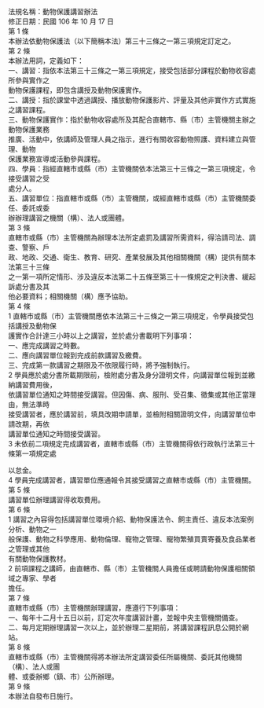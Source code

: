 法規名稱：動物保護講習辦法  
修正日期：民國 106 年 10 月 17 日  
第 1 條  
本辦法依動物保護法（以下簡稱本法）第三十三條之一第三項規定訂定之。  
第 2 條  
本辦法用詞，定義如下：  
一、講習：指依本法第三十三條之一第三項規定，接受包括部分課程於動物收容處所參與實作之  
動物保護課程，即包含講授及動物保護實作。  
二、講授：指於課堂中透過講授、播放動物保護影片、評量及其他非實作方式實施之講習課程。  
三、動物保護實作：指於動物收容處所及其配合直轄市、縣（市）主管機關主辦之動物保護業務  
推廣、活動中，依講師及管理人員之指示，進行有關收容動物照護、資料建立與管理、動物  
保護業務宣導或活動參與課程。  
四、學員：指經直轄市或縣（市）主管機關依本法第三十三條之一第三項規定，令接受講習之受  
處分人。  
五、講習單位：指直轄市或縣（市）主管機關，或經直轄市或縣（市）主管機關委任、委託或委  
辦辦理講習之機關（構）、法人或團體。  
第 3 條  
直轄市或縣（市）主管機關為辦理本法所定處罰及講習所需資料，得洽請司法、調查、警察、戶  
政、地政、交通、衛生、教育、研究、產業發展及其他相關機關（構）提供有關本法第三十三條  
之一第一項所定情形、涉及違反本法第二十五條至第三十一條規定之判決書、緩起訴處分書及其  
他必要資料；相關機關（構）應予協助。  
第 4 條  
1 直轄市或縣（市）主管機關應依本法第三十三條之一第三項規定，令學員接受包括講授及動物保  
護實作合計達三小時以上之講習，並於處分書載明下列事項：  
一、應完成講習之時數。  
二、應向講習單位報到完成前款講習及繳費。  
三、完成第一款講習之期限及不依限履行時，將予強制執行。  
2 學員應於處分書所載期限前，檢附處分書及身分證明文件，向講習單位報到並繳納講習費用後，  
依講習單位通知之時間接受講習。但因傷、病、服刑、受召集、徵集或其他正當理由，無法準時  
接受講習者，應於講習前，填具改期申請單，並檢附相關證明文件，向講習單位申請改期，再依  
講習單位通知之時間接受講習。  
3 未依前二項規定完成講習者，直轄市或縣（市）主管機關得依行政執行法第三十條第一項規定處  


以怠金。  
4 學員完成講習者，講習單位應通報令其接受講習之直轄市或縣（市）主管機關。  
第 5 條  
講習單位辦理講習得收取費用。  
第 6 條  
1 講習之內容得包括講習單位環境介紹、動物保護法令、飼主責任、違反本法案例分析、動物之一  
般保護、動物之科學應用、動物倫理、寵物之管理、寵物繁殖買賣寄養及食品業者之管理或其他  
有關動物保護教材。  
2 前項課程之講師，由直轄市、縣（市）主管機關人員擔任或聘請動物保護相關領域之專家、學者  
擔任。  
第 7 條  
直轄市或縣（市）主管機關辦理講習，應遵行下列事項：  
一、每年十二月十五日以前，訂定次年度講習計畫，並報中央主管機關備查。  
二、每月定期辦理講習一次以上，並於辦理二星期前，將講習課程訊息公開於網站。  
第 8 條  
直轄市或縣（市）主管機關得將本辦法所定講習委任所屬機關、委託其他機關（構）、法人或團  
體、或委辦鄉（鎮、市）公所辦理。  
第 9 條  
本辦法自發布日施行。  


